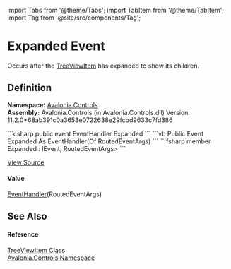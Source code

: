 import Tabs from '@theme/Tabs'; 
import TabItem from '@theme/TabItem'; 
import Tag from '@site/src/components/Tag'; 

# Expanded Event


Occurs after the <a href="T_Avalonia_Controls_TreeViewItem">TreeViewItem</a> has expanded to show its children.



## Definition
**Namespace:** <a href="N_Avalonia_Controls">Avalonia.Controls</a>  
**Assembly:** Avalonia.Controls (in Avalonia.Controls.dll) Version: 11.2.0+68ab391c0a3653e0722638e29fcbd9633c7fd386

<Tabs groupId="api-code-preview">
<TabItem value="csharp" label="C#">
```csharp
public event EventHandler<RoutedEventArgs> Expanded
```
</TabItem>
<TabItem value="vb" label="VB">
```vb
Public Event Expanded As EventHandler(Of RoutedEventArgs)
```
</TabItem>
<TabItem value="fsharp" label="F#">
```fsharp
member Expanded : IEvent<EventHandler<RoutedEventArgs>,
    RoutedEventArgs>
```
</TabItem>
</Tabs>



<a href="https://github.com/AvaloniaUI/Avalonia/tree/master/srcAvalonia.Controls/TreeViewItem.cs" title="View the source code">View Source</a>



#### Value
<a href="https://learn.microsoft.com/dotnet/api/system.eventhandler-1" target="_blank" rel="noopener noreferrer">EventHandler</a>(RoutedEventArgs)

## See Also


#### Reference
<a href="T_Avalonia_Controls_TreeViewItem">TreeViewItem Class</a>  
<a href="N_Avalonia_Controls">Avalonia.Controls Namespace</a>  
